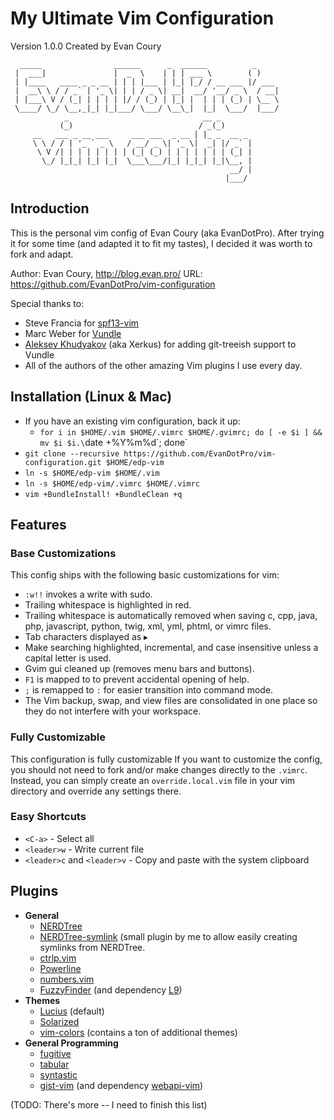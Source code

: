 # My Ultimate Vim Configuration

Version 1.0.0 Created by Evan Coury

```
  _____                ______      _  ______          _
 |  ___|               |  _  \    | | | ___ \        ( )
 | |____   ____ _ _ __ | | | |___ | |_| |_/ / __ ___ |/ ___
 |  __\ \ / / _` | '_ \| | | / _ \| __|  __/ '__/ _ \  / __|
 | |___\ V / (_| | | | | |/ / (_) | |_| |  | | | (_) | \__ \
 \____/ \_/ \__,_|_| |_|___/ \___/ \__\_|  |_|  \___/  |___/
            _                              __ _
           (_)                            / _(_)
     __   ___ _ __ ___     ___ ___  _ __ | |_ _  __ _
     \ \ / / | '_ ` _ \   / __/ _ \| '_ \|  _| |/ _` |
      \ V /| | | | | | | | (_| (_) | | | | | | | (_| |
       \_/ |_|_| |_| |_|  \___\___/|_| |_|_| |_|\__, |
                                                 __/ |
                                                |___/
```

## Introduction

This is the personal vim config of Evan Coury (aka EvanDotPro).
After trying it for some time (and adapted it to fit my tastes), I decided it was worth to fork and adapt.

Author: Evan Coury, http://blog.evan.pro/
URL: https://github.com/EvanDotPro/vim-configuration

Special thanks to:

- Steve Francia for [spf13-vim](https://github.com/spf13/spf13-vim)
- Marc Weber for [Vundle](https://github.com/gmarik/vundle)
- [Aleksey Khudyakov](https://github.com/Xerkus) (aka Xerkus) for adding git-treeish support to Vundle
- All of the authors of the other amazing Vim plugins I use every day.

## Installation (Linux & Mac)

- If you have an existing vim configuration, back it up:
    - `for i in $HOME/.vim $HOME/.vimrc $HOME/.gvimrc; do [ -e $i ] && mv $i $i.\`date +%Y%m%d\`; done`
- `git clone --recursive https://github.com/EvanDotPro/vim-configuration.git $HOME/edp-vim`
- `ln -s $HOME/edp-vim $HOME/.vim`
- `ln -s $HOME/edp-vim/.vimrc $HOME/.vimrc`
- `vim +BundleInstall! +BundleClean +q`

## Features

### Base Customizations

This config ships with the following basic customizations for vim:

* `:w!!` invokes a write with sudo.
* Trailing whitespace is highlighted in red.
* Trailing whitespace is automatically removed when saving c, cpp, java, php, javascript, python, twig, xml, yml, phtml, or vimrc files.
* Tab characters displayed as ▸
* Make searching highlighted, incremental, and case insensitive unless a capital letter is used.
* Gvim gui cleaned up (removes menu bars and buttons).
* `F1` is mapped to <Esc> to prevent accidental opening of help.
* `;` is remapped to `:` for easier transition into command mode.
* The Vim backup, swap, and view files are consolidated in one place so they do not interfere with your workspace.

### Fully Customizable

This configuration is fully customizable
If you want to customize the config, you should not need to fork and/or make changes directly to the `.vimrc`. Instead, you can simply create an `override.local.vim` file in your vim directory and override any settings there.

### Easy Shortcuts

* `<C-a>` - Select all
* `<leader>w` - Write current file
* `<leader>c` and `<leader>v` - Copy and paste with the system clipboard

## Plugins

* **General**
    - [NERDTree](https://github.com/scrooloose/nerdtree)
    - [NERDTree-symlink](EvanDotPro/nerdtree-symlink) (small plugin by me to allow easily creating symlinks from NERDTree.
    - [ctrlp.vim](https://github.com/kien/ctrlp.vim)
    - [Powerline](https://github.com/Lokaltog/vim-powerline)
    - [numbers.vim](http://myusuf3.github.com/numbers.vim/)
    - [FuzzyFinder](https://github.com/vim-scripts/FuzzyFinder) (and dependency [L9](https://github.com/vim-scripts/L9))
* **Themes**
    - [Lucius](https://github.com/vim-scripts/Lucius) (default)
    - [Solarized](https://github.com/altercation/vim-colors-solarized)
    - [vim-colors](https://github.com/spf13/vim-colors) (contains a ton of additional themes)
* **General Programming**
    - [fugitive](https://github.com/tpope/vim-fugitive)
    - [tabular](https://github.com/godlygeek/tabular)
    - [syntastic](https://github.com/scrooloose/syntastic)
    - [gist-vim](https://github.com/mattn/gist-vim) (and dependency [webapi-vim](https://github.com/mattn/webapi-vim))

(TODO: There's more -- I need to finish this list)
